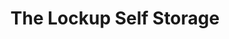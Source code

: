 ---
title: "The Lockup Self Storage"
url: /saint-petersburg/the-lockup-self-storage/
shop: storage rental
---